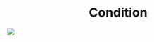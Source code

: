 <h1 align="center"> Condition </h1>
<img src="https://user-images.githubusercontent.com/25712677/57192641-d8bf8e80-6ed6-11e9-82d5-698317d3bd58.png" style="max-width:100%;">
